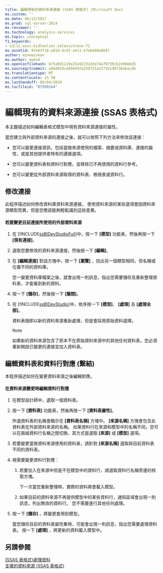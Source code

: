 ```yaml
---
title: 編輯現有的資料來源連接 (SSAS 表格式) |Microsoft Docs
ms.custom: ''
ms.date: 06/13/2017
ms.prod: sql-server-2014
ms.reviewer: ''
ms.technology: analysis-services
ms.topic: conceptual
f1_keywords:
- sql12.asvs.bidtoolset.selexistconn.f1
ms.assetid: 97e63f18-a01d-4c91-a411-e7e6d40a0647
author: minewiskan
ms.author: owend
ms.openlocfilehash: 675a0d1119e25a92231d3e74a79739cb2e96b6d5
ms.sourcegitcommit: ad4d92dce894592a259721a1571b1d8736abacdb
ms.translationtype: MT
ms.contentlocale: zh-TW
ms.lasthandoff: 08/04/2020
ms.locfileid: "87599244"
---
```

# <a name="edit-an-existing-data-source-connection-ssas-tabular"></a>編輯現有的資料來源連接 (SSAS 表格式)
  本主題描述如何編輯表格式模型中現有資料來源連接的屬性。  
  
 當您建立與外部資料來源的連接之後，就可以依照下列方法來修改該連接：  
  
-   您可以變更連接資訊，包括當做來源使用的檔案、摘要或資料庫、連接的屬性，或是其他提供者特有的連接選項。  
  
-   您可以變更資料表和資料行對應，並移除已不再使用的資料行參考。  
  
-   您可以變更從外部資料來源取得的資料表、檢視表或資料行。  
  
## <a name="modify-a-connection"></a>修改連接  
 此程序描述如何修改資料庫資料來源連接。 使用資料來源的某些選項會因資料來源類型而異，但是您應該能夠輕鬆識別這些差異。  
  
#### <a name="to-change-the-external-data-source-used-by-a-current-connection"></a>若要變更目前連接所使用的外部資料來源  
  
1.  在 [!INCLUDE[ssBIDevStudioFull](../includes/ssbidevstudiofull-md.md)]中，按一下 **[模型]** 功能表，然後再按一下 **[現有連接]**。  
  
2.  選取您要修改的資料來源連接，然後按一下 **[編輯]**。  
  
3.  在 **[編輯連接]** 對話方塊中，按一下 **[瀏覽]** ，找出另一個類型相同，但名稱或位置不同的資料庫。  
  
     您一變更資料庫檔案之後，就會出現一則訊息，指出您需要儲存及重新整理資料表，才能看到新的資料。  
  
4.  按一下 **[儲存]**，然後按一下 **[關閉]**。  
  
5.  在 [!INCLUDE[ssBIDevStudio](../includes/ssbidevstudio-md.md)]中，依序按一下 **[模型]**、 **[處理]** 及 **[處理全部]**。  
  
     資料表隨即以新的資料來源重新處理，但是會採用原始資料選擇。  
  
    > [!NOTE]  
    >  如果新的資料來源包含了原本不在原始資料來源中的其他任何資料表，您必須重新開啟已變更的連接並加入資料表。  
  
## <a name="edit-table-and-column-mappings-bindings"></a>編輯資料表和資料行對應 (繫結)  
 本程序描述如何在變更資料來源之後編輯對應。  
  
#### <a name="to-edit-column-mappings-when-a-data-source-changes"></a>在資料來源變更時編輯資料行對應  
  
1.  在模型設計師中，選取一個資料表。  
  
2.  按一下 **[資料表]** 功能表，然後再按一下 **[資料表屬性]**。  
  
     所選資料表的名稱會顯示在 **[資料表名稱]** 方塊中。 **[來源名稱]** 方塊會包含此資料表在外部資料來源的名稱。 如果資料行在來源和模型中的名稱不同，您可以在兩組資料行名稱之間切換，其方式是選取 **[來源]** 或 **[模型]** 選項。  
  
3.  若要變更當做資料來源使用的資料表，請針對 **[來源名稱]** 選取與目前資料表不同的資料表。  
  
4.  視需要變更資料行對應：  
  
    1.  若要加入在來源中但是不在模型中的資料行，請選取資料行名稱旁邊的核取方塊。  
  
         下一次當您重新整理時，實際的資料將會載入模型。  
  
    2.  如果目前的資料來源不再提供模型中的某些資料行，通知區域會出現一則訊息，列出無效的資料行。 您不需要進行其他任何處理。  
  
5.  按一下 **[儲存]** ，將變更套用到模型。  
  
     當您儲存目前的資料表屬性集時，可能會出現一則訊息，指出您需要處理資料表。 按一下 **[處理]** ，將更新的資料載入模型中。  
  
## <a name="see-also"></a>另請參閱  
 [&#40;SSAS 表格式&#41;處理資料](process-data-ssas-tabular.md)   
 [支援的資料來源 &#40;SSAS 表格式&#41;](tabular-models/data-sources-supported-ssas-tabular.md)  
  
  
